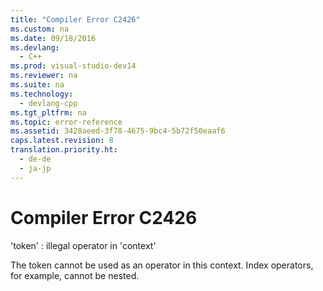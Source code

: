 ```yaml
---
title: "Compiler Error C2426"
ms.custom: na
ms.date: 09/18/2016
ms.devlang: 
  - C++
ms.prod: visual-studio-dev14
ms.reviewer: na
ms.suite: na
ms.technology: 
  - devlang-cpp
ms.tgt_pltfrm: na
ms.topic: error-reference
ms.assetid: 3428aeed-3f78-4675-9bc4-5b72f50eaaf6
caps.latest.revision: 8
translation.priority.ht: 
  - de-de
  - ja-jp
---
```

# Compiler Error C2426
'token' : illegal operator in 'context'  
  
 The token cannot be used as an operator in this context. Index operators, for example, cannot be nested.